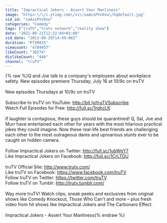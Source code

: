 ```yaml
---
title: "Impractical Jokers - Assert Your Manliness"
image: "https:\/\/i.ytimg.com\/vi\/xaAssPVv0sw\/hqdefault.jpg"
vid_id: "xaAssPVv0sw"
categories: "Comedy"
tags: ["truTV","trutv network","reality show"]
date: "2021-09-21T12:22:04+03:00"
vid_date: "2013-08-29T14:49:06Z"
duration: "PT2M43S"
viewcount: "4784457"
likeCount: "30274"
dislikeCount: "446"
channel: "truTV"
---
```

{% raw %}Q and Joe talk to a company's employees about workplace safety. New episodes premiere Thursday, July 16 at 10/9c on truTV<br /><br />New episodes Thursdays at 10/9c on truTV<br /><br />Subscribe to truTV on YouTube: <a rel="nofollow" target="blank" href="http://bit.ly/truTVSubscribe">http://bit.ly/truTVSubscribe</a><br />Watch Full Episodes for Free: <a rel="nofollow" target="blank" href="http://full.sc/1rghcLK">http://full.sc/1rghcLK</a><br /><br />If laughter is contagious, these guys should be quarantined! Q, Sal, Joe and Murr have entertained each other for years with the most hilarious practical jokes they could imagine. Now these real-life best friends are challenging each other to the most outrageous dares and uproarious stunts ever to be caught on hidden camera.<br /> <br />Follow Impractical Jokers on Twitter: <a rel="nofollow" target="blank" href="http://full.sc/1ubWgY7">http://full.sc/1ubWgY7</a><br />Like Impractical Jokers on Facebook: <a rel="nofollow" target="blank" href="http://full.sc/1CrLTDU">http://full.sc/1CrLTDU</a><br /> <br />truTV Official Site: <a rel="nofollow" target="blank" href="http://www.trutv.com/">http://www.trutv.com/</a><br />Like truTV on Facebook:  <a rel="nofollow" target="blank" href="https://www.facebook.com/truTV">https://www.facebook.com/truTV</a><br />Follow truTV on Twitter: <a rel="nofollow" target="blank" href="https://twitter.com/truTV">https://twitter.com/truTV</a><br />Follow truTV on Tumblr: <a rel="nofollow" target="blank" href="http://trutv.tumblr.com/">http://trutv.tumblr.com/</a><br /><br />Way more truTV!  Watch clips, sneak peeks and exclusives from original shows like Comedy Knockout, Those Who Can't and more – plus fresh video from hit shows like Impractical Jokers and The Carbonaro Effect.<br /><br />Impractical Jokers - Assert Your Manliness{% endraw %}

